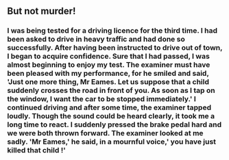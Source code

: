 ## But not murder!

### I was being tested for a driving licence for the third time. I had been asked to drive in heavy traffic and had done so successfully. After having been instructed to drive out of town, I began to acquire confidence. Sure that I had passed, I was almost beginning to enjoy my test. The examiner must have been pleased with my performance, for he smiled and said, 'Just one more thing, Mr Eames. Let us suppose that a child suddenly crosses the road in front of you. As soon as I tap on the window, I want the car to be stopped immediately.' I continued driving and after some time, the examiner tapped loudly. Though the sound could be heard clearly, it took me a long time to react. I suddenly pressed the brake pedal hard and we were both thrown forward. The examiner looked at me sadly. 'Mr Eames,' he said, in a mournful voice,' you have just killed that child !'